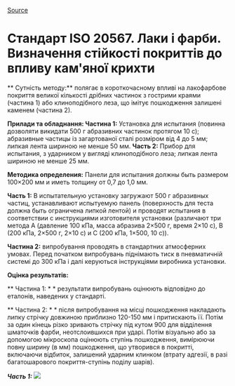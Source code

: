 
[Source](http://vseokraskah.net/standart-iso-20567 "Permalink to Стандарт ISO 20567. Лаки и краски. Определение стойкости покрытий к воздействию каменной крошки")

# Стандарт ISO 20567. Лаки і фарби. Визначення стійкості покриттів до впливу кам'яної крихти

** Сутність методу:** полягає в короткочасному впливі на лакофарбове покриття великої кількості дрібних частинок з гострими краями (частина 1) або клиноподібного леза, що імітує пошкодження залишені каменем (частина 2).

**Прилади та обладнання: Частина 1:** Установка для испытания (повинна дозволяти викидати 500 г абразивних частинок протягом 10 с); абразивные частицы із загартованої сталі розміром від 4 до 5 мм; липкая лента шириною не менше 50 мм. **Часть 2:** Прибор для испытания, з ударником у вигляді клиноподібного леза; липкая лента шириною не менше 25 мм.

**Методика определения:** Панели для испытания должны быть размером 100×200 мм и иметь толщину от 0,7 до 1,0 мм.

**Часть 1:** В испытательную установку загружают 500 г абразивных частиц, устанавливают испытуемую панель (поверхность для теста должна быть ограничена липкой лентой) и проводят испытания в соответствии с инструкциями изготовителя установки (различают три метода А (давление 100 кПа, масса абразива 2×500 г, время 2×10 с), В (200 кПа, 2×500 г, 2×10 с) и С (200 кПа, 1×500, 10 с)).

**Частина 2:** випробування проводять в стандартних атмосферних умовах. Перед початком випробувань піднімають тиск в пневматичній системі до 300 кПа і далі керуються інструкціями виробника установки.

**Оцінка результатів:**

** Частина 1: * * результати випробувань оцінюють відповідно до еталонів, наведених у стандарті.

** Частина 2: * * після випробування на місці пошкодження накладають липку стрічку довжиною приблизно 120-150 мм і притискають її. Потім за один кінець різко зривають стрічку під кутом 900 для відділення шматочків фарби, неотслоившихся при ударі. Потім візуально або за допомогою мікроскопа оцінюють ступінь пошкодження, вимірюючи повну ширину (в мм) пошкодження, що утворився в покритті, включаючи відбиток, залишений ударним клинком (втрату адгезії, в разі багатошарового покриття-ступінь поділу шарів).

**_Часть 1: ![][1]_**

[1]: /img/laki-i-kraski-opredelenie-s1.jpg

  